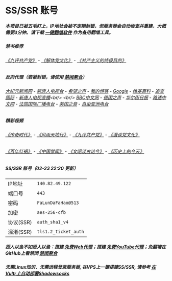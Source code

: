 # SS/SSR 账号 

##### 本项目已被五毛盯上，IP地址会被不定期封锁，但服务器会自动检查并重建，大概需要3分钟。请下载 [一键翻墙软件](https://github.com/gfw-breaker/nogfw/blob/master/README.md?a01) 作为备用翻墙工具。

##### 禁书推荐
###### [《九评共产党》](https://github.com/gfw-breaker/9ping.md) - [《解体党文化》](https://github.com/gfw-breaker/jtdwh.md) - [《共产主义的终极目的》](https://github.com/gfw-breaker/gczydzjmd.md)

##### 反向代理（若被封锁，请使用 [禁闻聚合](https://github.com/gfw-breaker/banned-news/blob/master/README.md?a01)）
######  [大纪元新闻网](http://45.63.86.11:10080/) - [新唐人电视台](http://45.63.86.11:8000/) - [希望之声](http://104.238.181.90:8200) - [我的博客](http://45.63.86.11:10000/) - [Google](http://45.63.86.11:8888/search?q=425事件) - [维基百科](http://45.63.86.11:8100/wiki/喬高-麥塔斯調查報告) - [追查国际](http://104.238.181.90:10010) - [新唐人电视直播](http://45.63.86.11:)<br/> <br/> [BBC中文网](http://104.238.181.90:9100/zhongwen/simp) - [德国之声](http://104.238.181.90:9200/zh/在线报导/s-9058?&zhongwen=simp) - [华尔街日报](http://104.238.181.90:9300) - [路透中文网](http://104.238.181.90:9500/) - [法国国际广播电台](http://104.238.181.90:9600/) - [美国之音](http://104.238.181.90:9700/)  - [自由亚洲电台](http://104.238.181.90:9800/) 

##### 精彩视频
###### [《传奇时代》](http://45.63.86.11:10000/videos/legend/) - [《风雨天地行》](http://45.63.86.11:10000/videos/fytdx/) - [《九评共产党》](http://45.63.86.11:10000/videos/jiuping/) - [《漫谈党文化》](http://45.63.86.11:10000/videos/mtdwh/) 
###### [《百年红祸》](http://45.63.86.11:10000/videos/bnhh/) - [《中国禁闻》](https://github.com/gfw-breaker/ntdtv-news) - [《文昭谈古论今》](https://github.com/gfw-breaker/wenzhao) - [《历史上的今天》](https://github.com/gfw-breaker/today-in-history)
 
##### SS/SSR 账号（02-23 22:20 更新）
|||
|-|-|
|IP地址|`140.82.49.122`|
|端口号|`443` |
|密码|`FaLunDaFaHao@513`|  
|加密|`aes-256-cfb`|
|协议(SSR) |`auth_sha1_v4`|  
|混淆(SSR) |`tls1.2_ticket_auth`|  

##### 授人以鱼不如授人以渔：搭建 [免费Web代理](https://github.com/no-gfw/heroku-node-proxy#--end--)；搭建 [免费YouTube代理](https://github.com/gfw-breaker/you2php-heroku#--end--)；免翻墙在GitHub上看禁闻 [禁闻聚合](https://github.com/gfw-breaker/banned-news/blob/master/README.md?a01)

##### 无需Linux知识、无需远程登录服务器, 在VPS上一键搭建SS/SSR, 请参考 [在Vultr上自动部署Shadowsocks](https://gfw-breaker.win/vultr%e9%83%a8%e7%bd%b2ss/) 
